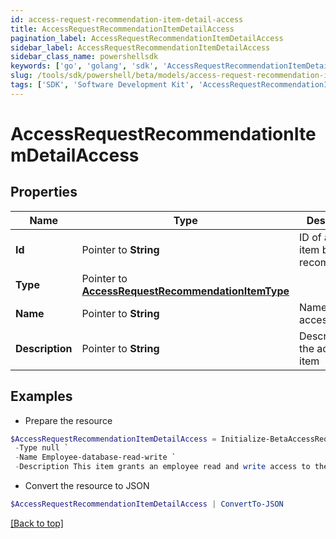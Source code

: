 ```yaml
---
id: access-request-recommendation-item-detail-access
title: AccessRequestRecommendationItemDetailAccess
pagination_label: AccessRequestRecommendationItemDetailAccess
sidebar_label: AccessRequestRecommendationItemDetailAccess
sidebar_class_name: powershellsdk
keywords: ['go', 'golang', 'sdk', 'AccessRequestRecommendationItemDetailAccess'] 
slug: /tools/sdk/powershell/beta/models/access-request-recommendation-item-detail-access
tags: ['SDK', 'Software Development Kit', 'AccessRequestRecommendationItemDetailAccess']
---
```



# AccessRequestRecommendationItemDetailAccess

## Properties

Name | Type | Description | Notes
------------ | ------------- | ------------- | -------------
**Id** |  Pointer to **String** | ID of access item being recommended. | [optional] 
**Type** |  Pointer to [**AccessRequestRecommendationItemType**](access-request-recommendation-item-type) |  | [optional] 
**Name** |  Pointer to **String** | Name of the access item | [optional] 
**Description** |  Pointer to **String** | Description of the access item | [optional] 

## Examples

- Prepare the resource
```powershell
$AccessRequestRecommendationItemDetailAccess = Initialize-BetaAccessRequestRecommendationItemDetailAccess  -Id 2c9180835d2e5168015d32f890ca1581 `
 -Type null `
 -Name Employee-database-read-write `
 -Description This item grants an employee read and write access to the database
```

- Convert the resource to JSON
```powershell
$AccessRequestRecommendationItemDetailAccess | ConvertTo-JSON
```


[[Back to top]](#) 

